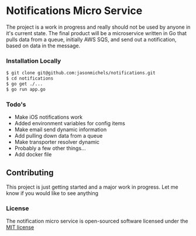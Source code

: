 # Notifications Micro Service

The project is a work in progress and really should not be used by anyone in it's current state.  The final product will be a microservice written in Go that pulls data from a queue, initially AWS SQS, and send out a notification, based on data in the message.

### Installation Locally
```sh
$ git clone git@github.com:jasonmichels/notifications.git
$ cd notifications
$ go get ./...
$ go run app.go
```

### Todo's
 - Make iOS notifications work
 - Added environment variables for config items
 - Make email send dynamic information
 - Add pulling down data from a queue
 - Make transporter resolver dynamic
 - Probably a few other things...
 - Add docker file

 ## Contributing

 This project is just getting started and a major work in progress.  Let me know if you would like to see anything

### License

The notification micro service is open-sourced software licensed under the [MIT license](http://opensource.org/licenses/MIT)